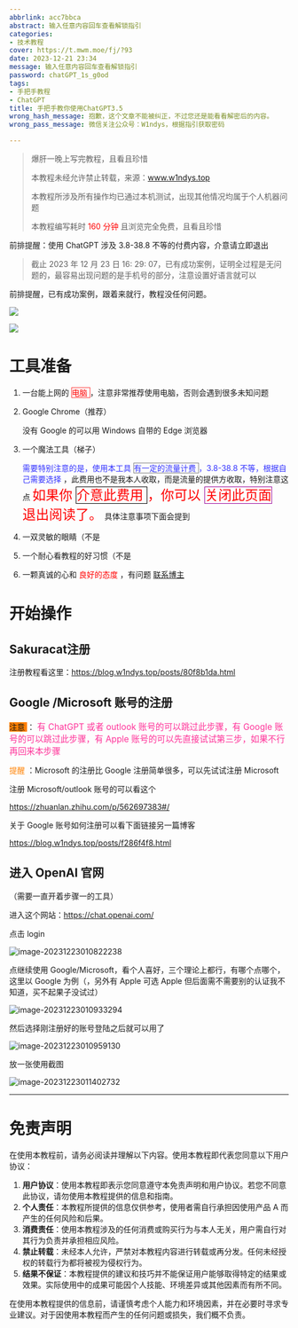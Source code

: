 ```yaml
---
abbrlink: acc7bbca
abstract: 输入任意内容回车查看解锁指引
categories:
- 技术教程
cover: https://t.mwm.moe/fj/?93
date: 2023-12-21 23:34
message: 输入任意内容回车查看解锁指引
password: chatGPT_1s_g0od
tags:
- 手把手教程
- ChatGPT
title: 手把手教你使用ChatGPT3.5
wrong_hash_message: 抱歉，这个文章不能被纠正，不过您还是能看看解密后的内容。
wrong_pass_message: 微信关注公众号：W1ndys，根据指引获取密码

---
```


> 爆肝一晚上写完教程，且看且珍惜
>
> 本教程未经允许禁止转载，来源：www.w1ndys.top
>
> 本教程所涉及所有操作均已通过本机测试，出现其他情况均属于个人机器问题
>
> 本教程编写耗时 <font color='red'> 160 分钟 </font> 且浏览完全免费，且看且珍惜

前排提醒：使用 ChatGPT 涉及 3.8-38.8 不等的付费内容，介意请立即退出

> 截止 2023 年 12 月 23 日 16: 29: 07，已有成功案例，证明全过程是无问题的，最容易出现问题的是手机号的部分，注意设置好语言就可以

前排提醒，已有成功案例，跟着来就行，教程没任何问题。

![](../img/ChatGPT/PixPin_2023-12-24_15-58-46.png)

![](../img/ChatGPT/PixPin_2023-12-24_15-59-24.png)

# 工具准备

1. 一台能上网的 <span style="color:#FF0000; border:1px solid #FF3333;"> 电脑 </span>，注意非常推荐使用电脑，否则会遇到很多未知问题

2. Google Chrome（推荐）

   没有 Google 的可以用 Windows 自带的 Edge 浏览器

3. 一个魔法工具（梯子）

   <font color="#3333FF"> 需要特别注意的是，使用本工具 <span style="border:1px solid #808080;"> 有一定的流量计费 </span>，3.8-38.8 不等，根据自己需要选择 </font>，此费用也不是我本人收取，而是流量的提供方收取，特别注意这点 <font color="#FF0000" size=5> 如果你 <span style="border:1px solid #000000;"> 介意此费用 </span>，你可以 <span style="border:1px solid #990099;"> 关闭此页面 </span> 退出阅读了。</font> 具体注意事项下面会提到

4. 一双灵敏的眼睛（不是

5. 一个耐心看教程的好习惯（不是

6. 一颗真诚的心和 <font color='red'> 良好的态度 </font>，有问题 [联系博主](https://qm.qq.com/q/9n506oZ8Ri&personal_qrcode_source=4)


# 开始操作

## Sakuracat注册

注册教程看这里：https://blog.w1ndys.top/posts/80f8b1da.html

## Google /Microsoft 账号的注册

<span style="background:#FF8000;"> 注意 </span>：<span style="font-size:1.1em; color:#FF3399;"> 有 ChatGPT 或者 outlook 账号的可以跳过此步骤，有 Google 账号的可以跳过此步骤，有 Apple 账号的可以先直接试试第三步，如果不行再回来本步骤 </span>

<span style="color:#FF8000;"> 提醒 </span>：Microsoft 的注册比 Google 注册简单很多，可以先试试注册 Microsoft

注册 Microsoft/outlook 账号的可以看这个

https://zhuanlan.zhihu.com/p/562697383#/

关于 Google 账号如何注册可以看下面链接另一篇博客

https://blog.w1ndys.top/posts/f286f4f8.html

## 进入 OpenAI 官网

（需要一直开着步骤一的工具）

进入这个网站：https://chat.openai.com/

点击 login

![image-20231223010822238](../img/ChatGPT/image-1.png)

点继续使用 Google/Microsoft，看个人喜好，三个理论上都行，有哪个点哪个，这里以 Google 为例（，另外有 Apple 可选 Apple 但后面需不需要别的认证我不知道，买不起果子没试过）

![image-20231223010933294](../img/ChatGPT/image-20231223010933294.png)

然后选择刚注册好的账号登陆之后就可以用了

![image-20231223010959130](../img/ChatGPT/image-20231223010959130.png)

放一张使用截图

![image-20231223011402732](../img/ChatGPT/image-20231223011402732.png)



---

# 免责声明

在使用本教程前，请务必阅读并理解以下内容。使用本教程即代表您同意以下用户协议：

1. **用户协议**：使用本教程即表示您同意遵守本免责声明和用户协议。若您不同意此协议，请勿使用本教程提供的信息和指南。
2. **个人责任**：本教程所提供的信息仅供参考，使用者需自行承担因使用产品 A 而产生的任何风险和后果。
3. **消费责任**：使用本教程涉及的任何消费或购买行为与本人无关，用户需自行对其行为负责并承担相应风险。
4. **禁止转载**：未经本人允许，严禁对本教程内容进行转载或再分发。任何未经授权的转载行为都将被视为侵权行为。
5. **结果不保证**：本教程提供的建议和技巧并不能保证用户能够取得特定的结果或效果。实际使用中的成果可能因个人技能、环境差异或其他因素而有所不同。

在使用本教程提供的信息前，请谨慎考虑个人能力和环境因素，并在必要时寻求专业建议。对于因使用本教程而产生的任何问题或损失，我们概不负责。